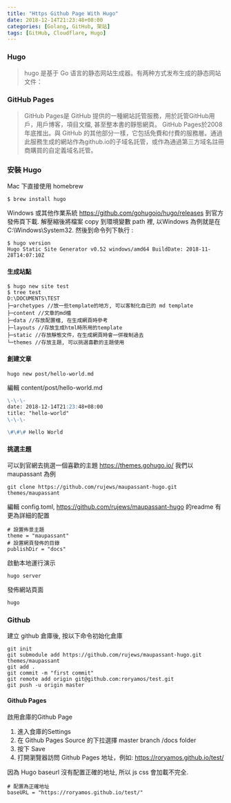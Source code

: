 ```yaml
---
title: "Https Github Page With Hugo"
date: 2018-12-14T21:23:48+08:00
categories: [Golang, GitHub, 架站]
tags: [GitHub, Cloudflare, Hugo]
---
```


### Hugo
> hugo 是基于 Go 语言的静态网站生成器。有两种方式发布生成的静态网站文件：
### GitHub Pages
> GitHub Pages是 GitHub 提供的一種網站託管服務，用於託管GitHub用戶，用戶博客，項目文檔, 甚至整本書的靜態網頁。
> GitHub Pages於2008年底推出。與 GitHub 的其他部分一樣，它包括免費和付費的服務層。通過此服務生成的網站作為github.io的子域名託管，或作為通過第三方域名註冊商購買的自定義域名託管。
### 安裝 Hugo
Mac 下直接使用 homebrew
```
$ brew install hugo
```
Windows 或其他作業系統 https://github.com/gohugoio/hugo/releases 到官方發佈頁下載. 解壓縮後將檔案 copy 到環境變數 path 裡, 以Windows 為例就是在 C:\Windows\System32. 然後到命令列下執行 :
```
$ hugo version
Hugo Static Site Generator v0.52 windows/amd64 BuildDate: 2018-11-28T14:07:10Z
```
#### 生成站點
```
$ hugo new site test
$ tree test
D:\DOCUMENTS\TEST
├─archetypes //放一些template的地方, 可以客制化自已的 md template
├─content //文章的md檔
├─data //存放配置檔, 在生成網頁時參考
├─layouts //存放生成html時所用的template
├─static //存放靜態文件，在生成網頁時會一併複制過去
└─themes //存放主題, 可以挑選喜歡的主題使用
```
#### 創建文章
```
hugo new post/hello-world.md
```
編輯 content/post/hello-world.md
```markdown
\-\-\-
date: 2018-12-14T21:23:48+08:00
title: "hello-world"
\-\-\-

\#\#\# Hello World
```
#### 挑選主題
可以到官網去挑選一個喜歡的主題 https://themes.gohugo.io/
我們以 maupassant 為例
```
git clone https://github.com/rujews/maupassant-hugo.git themes/maupassant
```
編輯 config.toml, https://github.com/rujews/maupassant-hugo 的readme 有更為詳細的配置
```
# 設置佈景主題
theme = "maupassant"
# 設置網頁發佈的目錄
publishDir = "docs"
```
啟動本地運行演示
```
hugo server
```
發佈網站頁面
```
hugo
```
### Github
建立 github 倉庫後, 按以下命令初始化倉庫
```
git init
git submodule add https://github.com/rujews/maupassant-hugo.git themes/maupassant
git add .
git commit -m "first commit"
git remote add origin git@github.com:roryamos/test.git
git push -u origin master
```
#### Github Pages
啟用倉庫的Github Page
1. 進入食庫的Settings
2. 在 Github Pages Source 的下拉選擇 master branch /docs folder
3. 按下 Save
4. 打開瀏覽器訪問 Github Pages 地址，例如: https://roryamos.github.io/test/

因為 Hugo baseurl 沒有配置正確的地址, 所以 js css 會加載不完全.
```
# 配置為正確地址
baseURL = "https://roryamos.github.io/test/"
```